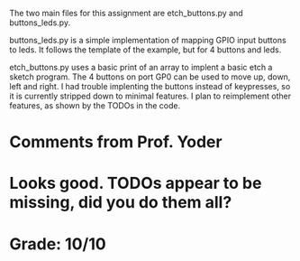 The two main files for this assignment are etch_buttons.py and buttons_leds.py.

buttons_leds.py is a simple implementation of mapping GPIO input buttons to leds. It follows the template of the example, but for 4 buttons and leds.

etch_buttons.py uses a basic print of an array to implent a basic etch a sketch program. The 4 buttons on port GP0 can be used to move up, down, left and right. I had trouble implenting the buttons instead of keypresses, so it is currently stripped down to minimal features. I plan to reimplement other features, as shown by the TODOs in the code.

# Comments from Prof. Yoder
# Looks good.  TODOs appear to be missing, did you do them all?
# Grade:  10/10